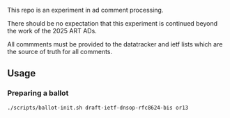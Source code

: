 This repo is an experiment in ad comment processing.

There should be no expectation that this experiment is continued beyond the work of the 2025 ART ADs.

All commments must be provided to the datatracker and ietf lists which are the source of truth for all comments.

## Usage

### Preparing a ballot

```bash
./scripts/ballot-init.sh draft-ietf-dnsop-rfc8624-bis or13
```

